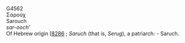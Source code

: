 G4562  
Σαρούχ  
Sarouch  
*sar-ooch‘*  
Of Hebrew origin \[[8286](h8286) ; *Saruch* (that is, *Serug*), a
patriarch: - Saruch.  
